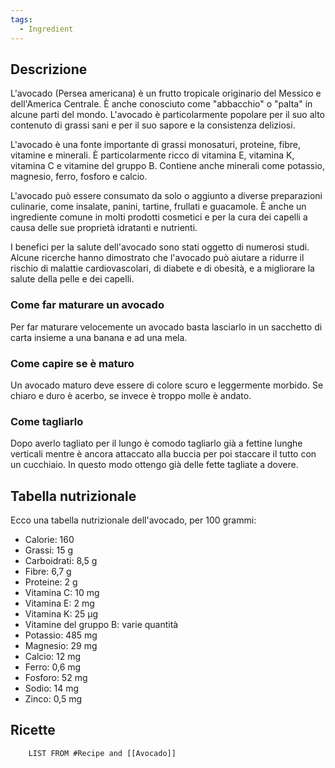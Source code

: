 ```yaml
---
tags:
  - Ingredient
---
```



## Descrizione

L'avocado (Persea americana) è un frutto tropicale originario del Messico e dell'America Centrale. È anche conosciuto come "abbacchio" o "palta" in alcune parti del mondo. L'avocado è particolarmente popolare per il suo alto contenuto di grassi sani e per il suo sapore e la consistenza deliziosi.

L'avocado è una fonte importante di grassi monosaturi, proteine, fibre, vitamine e minerali. È particolarmente ricco di vitamina E, vitamina K, vitamina C e vitamine del gruppo B. Contiene anche minerali come potassio, magnesio, ferro, fosforo e calcio.

L'avocado può essere consumato da solo o aggiunto a diverse preparazioni culinarie, come insalate, panini, tartine, frullati e guacamole. È anche un ingrediente comune in molti prodotti cosmetici e per la cura dei capelli a causa delle sue proprietà idratanti e nutrienti.

I benefici per la salute dell'avocado sono stati oggetto di numerosi studi. Alcune ricerche hanno dimostrato che l'avocado può aiutare a ridurre il rischio di malattie cardiovascolari, di diabete e di obesità, e a migliorare la salute della pelle e dei capelli.

### Come far maturare un avocado
Per far maturare velocemente un avocado basta lasciarlo in un sacchetto di carta insieme a una banana e ad una mela.

### Come capire se è maturo
Un avocado maturo deve essere di colore scuro e leggermente morbido.
Se chiaro e duro è acerbo, se invece è troppo molle è andato.

### Come tagliarlo
Dopo averlo tagliato per il lungo è comodo tagliarlo già a fettine lunghe verticali mentre è ancora attaccato alla buccia per poi staccare il tutto con un cucchiaio. In questo modo ottengo già delle fette tagliate a dovere.

## Tabella nutrizionale

Ecco una tabella nutrizionale dell'avocado, per 100 grammi:

-   Calorie: 160
-   Grassi: 15 g
-   Carboidrati: 8,5 g
-   Fibre: 6,7 g
-   Proteine: 2 g
-   Vitamina C: 10 mg
-   Vitamina E: 2 mg
-   Vitamina K: 25 µg
-   Vitamine del gruppo B: varie quantità
-   Potassio: 485 mg
-   Magnesio: 29 mg
-   Calcio: 12 mg
-   Ferro: 0,6 mg
-   Fosforo: 52 mg
-   Sodio: 14 mg
-   Zinco: 0,5 mg

## Ricette
```dataview
	LIST FROM #Recipe and [[Avocado]]
```
